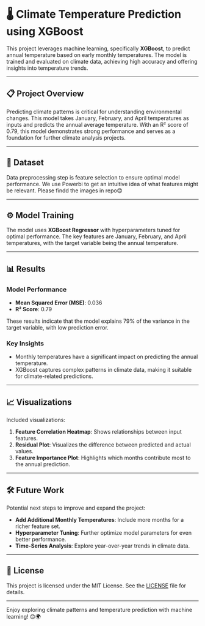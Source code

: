 # 🌡️ Climate Temperature Prediction using XGBoost

This project leverages machine learning, specifically **XGBoost**, to predict annual temperature based on early monthly temperatures. The model is trained and evaluated on climate data, achieving high accuracy and offering insights into temperature trends.

---

## 📋 Project Overview

Predicting climate patterns is critical for understanding environmental changes. This model takes January, February, and April temperatures as inputs and predicts the annual average temperature. With an R² score of 0.79, this model demonstrates strong performance and serves as a foundation for further climate analysis projects.

---

## 📂 Dataset

Data preprocessing step is feature selection to ensure optimal model performance.
We use Powerbi to get an intuitive idea of what features might be relevant. Please findd the images in repo😊

---

## ⚙️ Model Training

The model uses **XGBoost Regressor** with hyperparameters tuned for optimal performance. The key features are January, February, and April temperatures, with the target variable being the annual temperature.

---

## 📊 Results

### Model Performance
- **Mean Squared Error (MSE)**: 0.036
- **R² Score**: 0.79

These results indicate that the model explains 79% of the variance in the target variable, with low prediction error.

### Key Insights
- Monthly temperatures have a significant impact on predicting the annual temperature.
- XGBoost captures complex patterns in climate data, making it suitable for climate-related predictions.

---

## 📈 Visualizations

Included visualizations:
1. **Feature Correlation Heatmap**: Shows relationships between input features.
2. **Residual Plot**: Visualizes the difference between predicted and actual values.
3. **Feature Importance Plot**: Highlights which months contribute most to the annual prediction.

---

## 🛠️ Future Work

Potential next steps to improve and expand the project:
- **Add Additional Monthly Temperatures**: Include more months for a richer feature set.
- **Hyperparameter Tuning**: Further optimize model parameters for even better performance.
- **Time-Series Analysis**: Explore year-over-year trends in climate data.

---

## 📝 License

This project is licensed under the MIT License. See the [LICENSE](LICENSE) file for details.

---

Enjoy exploring climate patterns and temperature prediction with machine learning! 😊🌍
